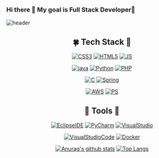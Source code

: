 ### Hi there 👋 My goal is Full Stack Developer🌷
<!--   
**vinszip999/vinszip999** is a ✨ _special_ ✨ repository because its `README.md` (this file) appears on your GitHub profile.

Here are some ideas to get you started:

- 🔭 I’m currently working on ...
- 🌱 I’m currently learning ...
- 👯 I’m looking to collaborate on ...
- 🤔 I’m looking for help with ...
- 💬 Ask me about ...
- 📫 How to reach me: ...
- 😄 Pronouns: ...
- ⚡ Fun fact: ...
-->

![header](https://capsule-render.vercel.app/api?type=waving&color=gradient&height=300&section=header&text=U%20Vin%20Lee&fontSize=90)
<!-- ![header](https://capsule-render.vercel.app/api?type=slice&color=gradient&height=200&section=footer&text=U%20Vin%20Lee&fontSize=100) -->

<div align=center>
  
## 🍀 Tech  Stack 🍂
[![CSS3](https://img.shields.io/badge/CSS3-1572B6?style=flat-square&logo=CSS3&logoColor=white)](https://github.com/vinszip999)  [![HTML5](https://img.shields.io/badge/HTML5-E34F26?style=flat-square&logo=HTML5&logoColor=white)](https://github.com/vinszip999)  [![JS](https://img.shields.io/badge/JavaScript-F7DF1E?style=flat-square&logo=JavaScript&logoColor=black)](https://github.com/vinszip999)

[![java](https://img.shields.io/badge/Java-007396?style=flat-square&logo=Java&logoColor=white)](https://github.com/vinszip999)  [![Python](https://img.shields.io/badge/Python-3776AB?style=flat-square&logo=Python&logoColor=white)](https://github.com/vinszip999)  [![PHP](https://img.shields.io/badge/PHP-777BB4?style=flat-square&logo=PHP&logoColor=white)](https://github.com/vinszip999)

[![C](https://img.shields.io/badge/C%20Language-A8B9CC?style=flat-square&logo=C&logoColor=white)](https://github.com/vinszip999)  [![Spring](https://img.shields.io/badge/Spring-6DB33F?style=flat-square&logo=Spring&logoColor=white)](https://github.com/vinszip999)

[![AWS](https://img.shields.io/badge/Amazon%20AWS-232F3E?style=flat-square&logo=AmazonAWS&logoColor=white)](https://github.com/vinszip999)  [![PS](https://img.shields.io/badge/PS-31A8FF?style=flat-square&logo=AdobePhotoshop&logoColor=black)](https://github.com/vinszip999)

## 🔨 Tools 🔧
[![EclipseIDE](https://img.shields.io/badge/Eclipse%20IDE-2C2255?style=flat-square&logo=EclipseIDE&logoColor=white)](https://github.com/vinszip999)  [![PyCharm](https://img.shields.io/badge/PyCharm-gray?style=flat-square&logo=PyCharm&logoColor=white)](https://github.com/vinszip999)  [![VisualStudio](https://img.shields.io/badge/Visual%20Studio-lightgray?style=flat-square&logo=VisualStudio&logoColor=5C2D91)](https://github.com/vinszip999)

[![VisualStudioCode](https://img.shields.io/badge/Visual%20Studio%20Code-black?style=flat-square&logo=VisualStudioCode&logoColor=007ACC)](https://github.com/vinszip999)  [![Docker](https://img.shields.io/badge/Docker-green?style=flat-square&logo=Docker&logoColor=#2496ED)](https://github.com/vinszip999)
  

[![Anurag's github stats](https://github-readme-stats.vercel.app/api?username=vinszip999&show_icons=true)](https://github.com/vinszip999)
[![Top Langs](https://github-readme-stats.vercel.app/api/top-langs/?username=vinszip999&layout=compact)](https://github.com/vinszip999)
